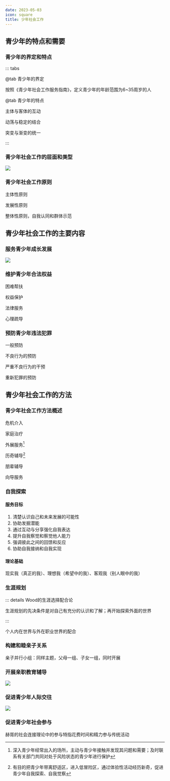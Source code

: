 ```yaml
---
date: 2023-05-03
icon: square
title: 少年社会工作
---
```


## 青少年的特点和需要

### 青少年的界定和特点<Badge text="必考" type="warning" />

::: tabs

@tab 青少年的界定

按照《青少年社会工作服务指南》，定义青少年的年龄范围为6~35周岁的人

@tab 青少年的特点

主体与客体的互动

动荡与稳定的结合

突变与渐变的统一

:::

### 青少年社会工作的层面和类型<Badge text="必考" type="warning" />

![](https://file.iglooblog.top/social/青少年社会工作的层面和类型.png)

### 青少年社会工作原则<Badge text="必考" type="warning" />

主体性原则

发展性原则

整体性原则，自我认同和群体示范

## 青少年社会工作的主要内容

### 服务青少年成长发展<Badge text="必考" type="warning" />

![](https://file.iglooblog.top/social/服务青少年成长发展.svg)

### 维护青少年合法权益<Badge text="了解" type="tip" />

困难帮扶

权益保护

法律服务

心理疏导

### 预防青少年违法犯罪<Badge text="了解" type="tip" />

一般预防

不良行为的预防

严重不良行为的干预

重新犯罪的预防

## 青少年社会工作的方法

### 青少年社会工作方法概述<Badge text="必考" type="warning" />

危机介入

家庭治疗

外展服务[^1]

历奇辅导[^2]

朋辈辅导

向导服务

### 自我探索<Badge text="必考" type="warning" />

#### 服务目标

1. 清楚认识自己和未来发展的可能性
2. 协助发掘潜能
3. 通过互动与分享强化自我表达
4. 提升自我察觉和察觉他人能力
5. 强调彼此之间的回馈和反应
6. 协助自我接纳和自我实现

#### 理论基础

现实我（真正的我）、理想我（希望中的我）、客观我（别人眼中的我）

### 生涯规划<Badge text="必考" type="warning" />

::: details Wood的生涯选择配合论

生涯规划的先决条件是对自己有充分的认识和了解；再开始探索外面的世界

:::

个人内在世界与外在职业世界的配合

### 构建和睦亲子关系<Badge text="必考" type="warning" />

亲子并行小组：同样主题，父母一组、子女一组，同时开展

### 开展亲职教育辅导<Badge text="必考" type="warning" />

![](https://file.iglooblog.top/social/开展亲职教育辅导.png)

### 促进青少年人际交往<Badge text="必考" type="warning" />

![](https://file.iglooblog.top/social/促进青少年人际交往.png)

### 促进青少年社会参与<Badge text="了解" type="tip" />

赫胥的社会连接理论中的参与特指花费时间和精力参与传统活动

[^1]:深入青少年经常出入的场所，主动与青少年接触并发现其问题和需要；及时联系有关部门共同对处于风险状态的青少年进行保护
[^2]:有目的把青少年带离舒适区，进入低冒险区，通过体验性活动经历新奇，促进青少年自我探索、自我觉察
